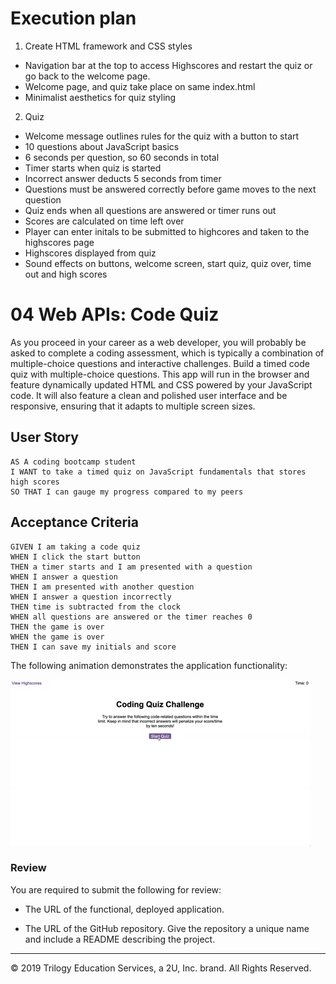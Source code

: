 # Execution plan

1. Create HTML framework and CSS styles
* Navigation bar at the top to access Highscores and restart the quiz or go back to the welcome page. 
* Welcome page, and quiz take place on same index.html
* Minimalist aesthetics for quiz styling

2. Quiz
* Welcome message outlines rules for the quiz with a button to start
* 10 questions about JavaScript basics
* 6 seconds per question, so 60 seconds in total
* Timer starts when quiz is started
* Incorrect answer deducts 5 seconds from timer
* Questions must be answered correctly before game moves to the next question
* Quiz ends when all questions are answered or timer runs out
* Scores are calculated on time left over
* Player can enter initals to be submitted to highcores and taken to the highscores page
* Highscores displayed from quiz
* Sound effects on buttons, welcome screen, start quiz, quiz over, time out and high scores


# 04 Web APIs: Code Quiz

As you proceed in your career as a web developer, you will probably be asked to complete a coding assessment, which is typically a combination of multiple-choice questions and interactive challenges. Build a timed code quiz with multiple-choice questions. This app will run in the browser and feature dynamically updated HTML and CSS powered by your JavaScript code. It will also feature a clean and polished user interface and be responsive, ensuring that it adapts to multiple screen sizes.

## User Story

```
AS A coding bootcamp student
I WANT to take a timed quiz on JavaScript fundamentals that stores high scores
SO THAT I can gauge my progress compared to my peers
```

## Acceptance Criteria

```
GIVEN I am taking a code quiz
WHEN I click the start button
THEN a timer starts and I am presented with a question
WHEN I answer a question
THEN I am presented with another question
WHEN I answer a question incorrectly
THEN time is subtracted from the clock
WHEN all questions are answered or the timer reaches 0
THEN the game is over
WHEN the game is over
THEN I can save my initials and score
```

The following animation demonstrates the application functionality:

![code quiz](./Assets/04-web-apis-homework-demo.gif)

### Review

You are required to submit the following for review:

* The URL of the functional, deployed application.

* The URL of the GitHub repository. Give the repository a unique name and include a README describing the project.

- - -
© 2019 Trilogy Education Services, a 2U, Inc. brand. All Rights Reserved.
